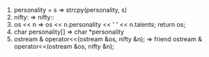 1. personality = s                                  =>  strcpy(personality, s)
2. nifty:                                           =>  nifty::
3. os << n                                          =>  os << n.personality << ' ' << n.talents; return os;
4. char personality[]                               =>  char *personality
5. ostream & operator<<(ostream &os, nifty &n);     =>  friend ostream & operator<<(ostream &os, nifty &n);